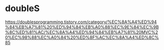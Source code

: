 # doubleS
https://doublesprogramming.tistory.com/category/%EC%8A%A4%ED%94%84%EB%A7%81%20%ED%94%84%EB%A0%88%EC%9E%84%EC%9B%8C%ED%81%AC/%EC%8A%A4%ED%94%84%EB%A7%81%20MVC%20%EC%98%88%EC%A0%84%20%ED%8F%AC%EC%8A%A4%ED%8C%85 

